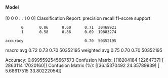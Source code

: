#### Model
[0 0 0 ... 1 0 0]
Classification Report:
              precision    recall  f1-score   support

           0       0.86      0.60      0.71  30468921
           1       0.58      0.86      0.69  19883274

    accuracy                           0.70  50352195
   macro avg       0.72      0.73      0.70  50352195
weighted avg       0.75      0.70      0.70  50352195

Accuracy: 0.6995592545667573
Confusion Matrix:
[[18204184 12264737]
 [ 2863114 17020160]]
Confusion Matrix (%):
[[36.15370492 24.35789939]
 [ 5.68617515 33.80222054]]
